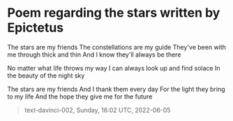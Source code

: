 # Poem regarding the stars written by Epictetus



The stars are my friends
The constellations are my guide
They've been with me through thick and thin
And I know they'll always be there

No matter what life throws my way
I can always look up and find solace
In the beauty of the night sky

The stars are my friends
And I thank them every day
For the light they bring to my life
And the hope they give me for the future

> text-davinci-002, Sunday, 16:02 UTC, 2022-06-05
